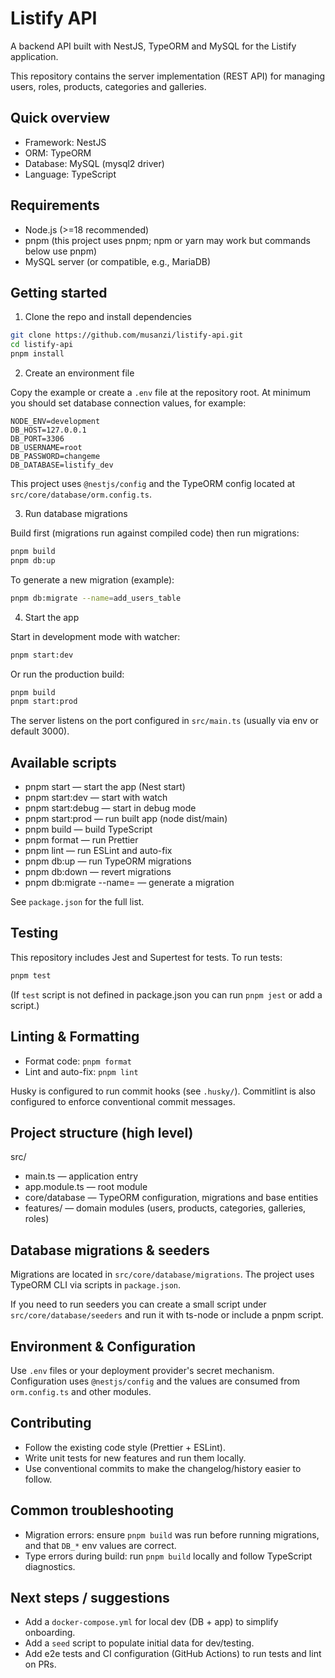 # Listify API

A backend API built with NestJS, TypeORM and MySQL for the Listify application.

This repository contains the server implementation (REST API) for managing users, roles, products, categories and galleries.

## Quick overview

- Framework: NestJS
- ORM: TypeORM
- Database: MySQL (mysql2 driver)
- Language: TypeScript

## Requirements

- Node.js (>=18 recommended)
- pnpm (this project uses pnpm; npm or yarn may work but commands below use pnpm)
- MySQL server (or compatible, e.g., MariaDB)

## Getting started

1. Clone the repo and install dependencies

```bash
git clone https://github.com/musanzi/listify-api.git
cd listify-api
pnpm install
```

2. Create an environment file

Copy the example or create a `.env` file at the repository root. At minimum you should set database connection values, for example:

```env
NODE_ENV=development
DB_HOST=127.0.0.1
DB_PORT=3306
DB_USERNAME=root
DB_PASSWORD=changeme
DB_DATABASE=listify_dev
```

This project uses `@nestjs/config` and the TypeORM config located at `src/core/database/orm.config.ts`.

3. Run database migrations

Build first (migrations run against compiled code) then run migrations:

```bash
pnpm build
pnpm db:up
```

To generate a new migration (example):

```bash
pnpm db:migrate --name=add_users_table
```

4. Start the app

Start in development mode with watcher:

```bash
pnpm start:dev
```

Or run the production build:

```bash
pnpm build
pnpm start:prod
```

The server listens on the port configured in `src/main.ts` (usually via env or default 3000).

## Available scripts

- pnpm start — start the app (Nest start)
- pnpm start:dev — start with watch
- pnpm start:debug — start in debug mode
- pnpm start:prod — run built app (node dist/main)
- pnpm build — build TypeScript
- pnpm format — run Prettier
- pnpm lint — run ESLint and auto-fix
- pnpm db:up — run TypeORM migrations
- pnpm db:down — revert migrations
- pnpm db:migrate --name=<name> — generate a migration

See `package.json` for the full list.

## Testing

This repository includes Jest and Supertest for tests. To run tests:

```bash
pnpm test
```

(If `test` script is not defined in package.json you can run `pnpm jest` or add a script.)

## Linting & Formatting

- Format code: `pnpm format`
- Lint and auto-fix: `pnpm lint`

Husky is configured to run commit hooks (see `.husky/`). Commitlint is also configured to enforce conventional commit messages.

## Project structure (high level)

src/

- main.ts — application entry
- app.module.ts — root module
- core/database — TypeORM configuration, migrations and base entities
- features/ — domain modules (users, products, categories, galleries, roles)

## Database migrations & seeders

Migrations are located in `src/core/database/migrations`. The project uses TypeORM CLI via scripts in `package.json`.

If you need to run seeders you can create a small script under `src/core/database/seeders` and run it with ts-node or include a pnpm script.

## Environment & Configuration

Use `.env` files or your deployment provider's secret mechanism. Configuration uses `@nestjs/config` and the values are consumed from `orm.config.ts` and other modules.

## Contributing

- Follow the existing code style (Prettier + ESLint).
- Write unit tests for new features and run them locally.
- Use conventional commits to make the changelog/history easier to follow.

## Common troubleshooting

- Migration errors: ensure `pnpm build` was run before running migrations, and that `DB_*` env values are correct.
- Type errors during build: run `pnpm build` locally and follow TypeScript diagnostics.

## Next steps / suggestions

- Add a `docker-compose.yml` for local dev (DB + app) to simplify onboarding.
- Add a `seed` script to populate initial data for dev/testing.
- Add e2e tests and CI configuration (GitHub Actions) to run tests and lint on PRs.
